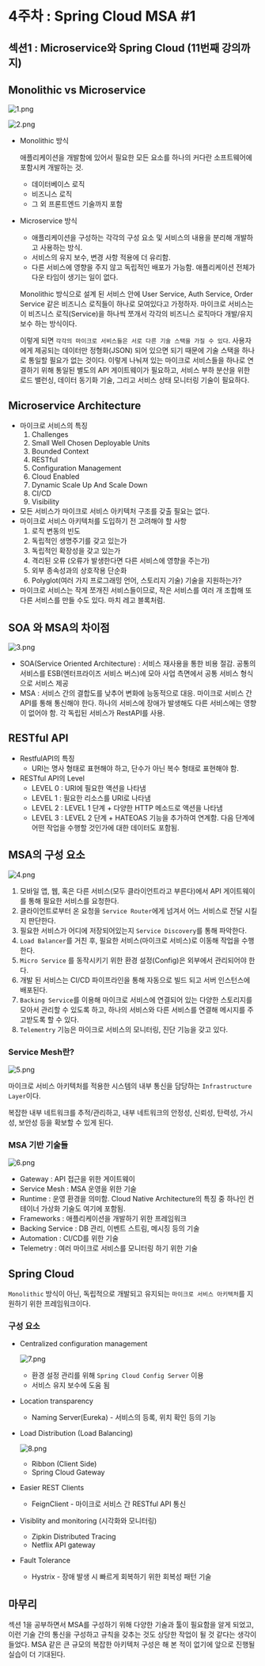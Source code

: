 # 4주차 : Spring Cloud MSA #1

## 섹션1 : Microservice와 Spring Cloud (11번째 강의까지)

## Monolithic vs Microservice

![1.png](./images/1.png)

![2.png](./images/2.png)

- Monolithic 방식
    
    애플리케이션을 개발함에 있어서 필요한 모든 요소를 하나의 커다란 소프트웨어에 포함시켜 개발하는 것.
    
    - 데이터베이스 로직
    - 비즈니스 로직
    - 그 외 프론트엔드 기술까지 포함
- Microservice 방식
    - 애플리케이션을 구성하는 각각의 구성 요소 및 서비스의 내용을 분리해 개발하고 사용하는 방식.
    - 서비스의 유지 보수, 변경 사항 적용에 더 유리함.
    - 다른 서비스에 영향을 주지 않고 독립적인 배포가 가능함. 애플리케이션 전체가 다운 타임이 생기는 일이 없다.
    
    Monolithic 방식으로 설계 된 서비스 안에 User Service, Auth Service, Order Service 같은 비즈니스 로직들이 하나로 모여있다고 가정하자. 마이크로 서비스는 이 비즈니스 로직(Service)을 하나씩 쪼개서 각각의 비즈니스 로직마다 개발/유지보수 하는 방식이다.
    
    이렇게 되면 `각각의 마이크로 서비스들은 서로 다른 기술 스택을 가질 수 있다`. 사용자에게 제공되는 데이터만 정형화(JSON) 되어 있으면 되기 때문에 기술 스택을 하나로 통일할 필요가 없는 것이다. 이렇게 나눠져 있는 마이크로 서비스들을 하나로 연결하기 위해 통일된 별도의 API 게이트웨이가 필요하고, 서비스 부하 분산을 위한 로드 밸런싱, 데이터 동기화 기술, 그리고 서비스 상태 모니터링 기술이 필요하다.
    

## Microservice Architecture

- 마이크로 서비스의 특징
    1. Challenges
    2. Small Well Chosen Deployable Units
    3. Bounded Context
    4. RESTful
    5. Configuration Management
    6. Cloud Enabled
    7. Dynamic Scale Up And Scale Down
    8. CI/CD
    9. Visibility
- 모든 서비스가 마이크로 서비스 아키텍처 구조를 갖출 필요는 없다.
- 마이크로 서비스 아키텍처를 도입하기 전 고려해야 할 사항
    1. 로직 변동의 빈도
    2. 독립적인 생명주기를 갖고 있는가
    3. 독립적인 확장성을 갖고 있는가
    4. 격리된 오류 (오류가 발생한다면 다른 서비스에 영향을 주는가)
    5. 외부 종속성과의 상호작용 단순화
    6. Polyglot(여러 가지 프로그래밍 언어, 스토리지 기술) 기술을 지원하는가?
- 마이크로 서비스는 작게 쪼개진 서비스들이므로, 작은 서비스를 여러 개 조합해 또 다른 서비스를 만들 수도 있다. 마치 레고 블록처럼.

## SOA 와 MSA의 차이점

![3.png](./images/3.png)

- SOA(Service Oriented Architecture) : 서비스 재사용을 통한 비용 절감. 공통의 서비스를 ESB(엔터프라이즈 서비스 버스)에 모아 사업 측면에서 공통 서비스 형식으로 서비스 제공
- MSA : 서비스 간의 결합도를 낮추어 변화에 능동적으로 대응. 마이크로 서비스 간 API를 통해 통신해야 한다. 하나의 서비스에 장애가 발생해도 다른 서비스에는 영향이 없어야 함. 각 독립된 서비스가 RestAPI를 사용.

## RESTful API

- RestfulAPI의 특징
    - URI는 명사 형태로 표현해야 하고, 단수가 아닌 복수 형태로 표현해야 함.
- RESTful API의 Level
    - LEVEL 0 : URI에 필요한 액션을 나타냄
    - LEVEL 1 : 필요한 리소스를 URI로 나타냄
    - LEVEL 2 : LEVEL 1 단계 + 다양한 HTTP 메소드로 액션을 나타냄
    - LEVEL 3 : LEVEL 2 단계 + HATEOAS 기능을 추가하여 연계함. 다음 단계에 어떤 작업을 수행할 것인가에 대한 데이터도 포함됨.

## MSA의 구성 요소

![4.png](./images/4.png)

1. 모바일 앱, 웹, 혹은 다른 서비스(모두 클라이언트라고 부른다)에서 API 게이트웨이를 통해 필요한 서비스를 요청한다.
2. 클라이언트로부터 온 요청을 `Service Router`에게 넘겨서 어느 서비스로 전달 시킬지 판단한다.
3. 필요한 서비스가 어디에 저장되어있는지 `Service Discovery`를 통해 파악한다.
4. `Load Balancer`를 거친 후, 필요한 서비스(마이크로 서비스)로 이동해 작업을 수행한다.
5. `Micro Service` 를 동작시키기 위한 환경 설정(Config)은 외부에서 관리되어야 한다.
6. 개발 된 서비스는 CI/CD 파이프라인을 통해 자동으로 빌드 되고 서버 인스턴스에 배포된다.
7. `Backing Service`를 이용해 마이크로 서비스에 연결되어 있는 다양한 스토리지를 모아서 관리할 수 있도록 하고, 하나의 서비스와 다른 서비스를 연결해 메시지를 주고받도록 할 수 있다.
8. `Telementry` 기능은 마이크로 서비스의 모니터링, 진단 기능을 갖고 있다.

### Service Mesh란?

![5.png](./images/5.png)

마이크로 서비스 아키텍처를 적용한 시스템의 내부 통신을 담당하는 `Infrastructure Layer`이다.

복잡한 내부 네트워크를 추적/관리하고, 내부 네트워크의 안정성, 신뢰성, 탄력성, 가시성, 보안성 등을 확보할 수 있게 된다.

### MSA 기반 기술들

![6.png](./images/6.png)

- Gateway : API 접근을 위한 게이트웨이
- Service Mesh : MSA 운영을 위한 기술
- Runtime : 운영 환경을 의미함. Cloud Native Architecture의 특징 중 하나인 컨테이너 가상화 기술도 여기에 포함됨.
- Frameworks : 애플리케이션을 개발하기 위한 프레임워크
- Backing Service : DB 관리, 이벤트 스트림, 메시징 등의 기술
- Automation : CI/CD를 위한 기술
- Telemetry : 여러 마이크로 서비스를 모니터링 하기 위한 기술

## Spring Cloud

`Monolithic` 방식이 아닌, 독립적으로 개발되고 유지되는 `마이크로 서비스 아키텍처`를 지원하기 위한 프레임워크이다.

### 구성 요소

- Centralized configuration management
    
    ![7.png](./images/7.png)
    
    - 환경 설정 관리를 위해 `Spring Cloud Config Server` 이용
    - 서비스 유지 보수에 도움 됨
- Location transparency
    - Naming Server(Eureka) - 서비스의 등록, 위치 확인 등의 기능
- Load Distribution (Load Balancing)
    
    ![8.png](./images/8.png)
    
    - Ribbon (Client Side)
    - Spring Cloud Gateway
- Easier REST Clients
    - FeignClient - 마이크로 서비스 간 RESTful API 통신
- Visiblity and monitoring (시각화와 모니터링)
    - Zipkin Distributed Tracing
    - Netflix API gateway
- Fault Tolerance
    - Hystrix - 장애 발생 시 빠르게 회복하기 위한 회복성 패턴 기술

## 마무리
섹션 1을 공부하면서 MSA를 구성하기 위해 다양한 기술과 툴이 필요함을 알게 되었고, 이런 기술 간의 통신을 구성하고 규칙을 갖추는 것도 상당한 작업이 될 것 같다는 생각이 들었다. 
MSA 같은 큰 규모의 복잡한 아키텍처 구성은 해 본 적이 없기에 앞으로 진행될 실습이 더 기대된다.
